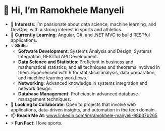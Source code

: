 # 👋 Hi, I’m Ramokhele Manyeli

- 👀 **Interests**: I’m passionate about data science, machine learning, and DevOps, with a strong interest in sports and athletics.
- 🌱 **Currently Learning**: Angular, C#, and .NET MVC to build RESTful applications.
- 💡 **Skills**: 
  - **Software Development**: Systems Analysis and Design, Systems Integration, RESTful API Development.
  - **Data Science and Statistics**: Proficient in business and mathematical statistics, and all techniques and theorems involved in them. Experienced with R for statistical analysis, data preparation, and machine learning workflows.
  - **Networking**: Advanced knowledge in systems integration and network design.
  - **Database Management**: Proficient in advanced database management techniques.
- 🎯 **Looking to Collaborate**: Open to projects that involve web applications, data-driven insights, and automation in the tech domain.
- 📫 **Reach Me At**: www.linkedin.com/in/ramokhele-manyeli-98b37b265
- ⚡ **Fun Fact**: I love sports.
